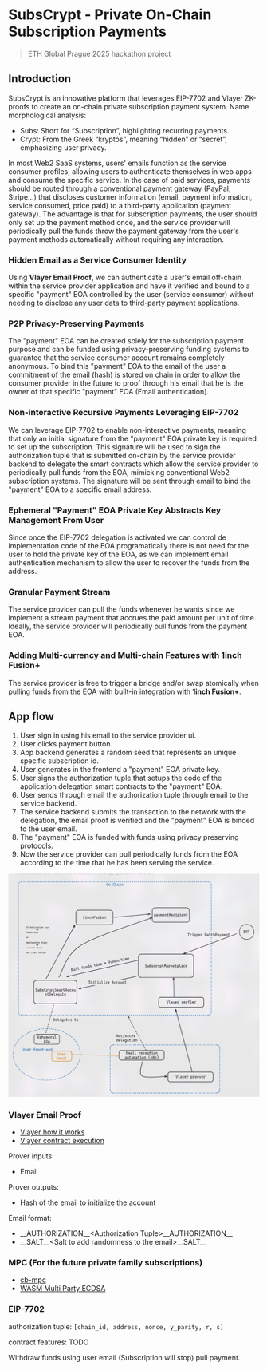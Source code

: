 # SubsCrypt - Private On-Chain Subscription Payments
> ETH Global Prague 2025 hackathon project

## Introduction
SubsCrypt is an innovative platform that leverages EIP-7702 and Vlayer ZK-proofs to create an on-chain private subscription payment system. Name morphological analysis:
   - Subs: Short for “Subscription”, highlighting recurring payments.
   - Crypt: From the Greek “kryptós”, meaning “hidden” or “secret”, emphasizing user privacy.

In most Web2 SaaS systems, users' emails function as the service consumer profiles, allowing users to authenticate themselves in web apps and consume the specific service. In the case of paid services, payments should be routed through a conventional payment gateway (PayPal, Stripe...) that discloses customer information (email, payment information, service consumed, price paid) to a third-party application (payment gateway). The advantage is that for subscription payments, the user should only set up the payment method once, and the service provider will periodically pull the funds throw the payment gateway from the user's payment methods automatically without requiring any interaction.

### Hidden Email as a Service Consumer Identity
Using **Vlayer Email Proof**, we can authenticate a user's email off-chain within the service provider application and have it verified and bound to a specific "payment" EOA controlled by the user (service consumer) without needing to disclose any user data to third-party payment applications.

### P2P Privacy-Preserving Payments
The "payment" EOA can be created solely for the subscription payment purpose and can be funded using privacy-preserving funding systems to guarantee that the service consumer  account remains completely anonymous. To bind this "payment" EOA to the email of the user a commitment of the email (hash) is stored on chain in order to allow the consumer provider in the future to proof through his email that he is the owner of that specific "payment" EOA (Email authentication).

### Non-interactive Recursive Payments Leveraging EIP-7702
We can leverage EIP-7702 to enable non-interactive payments, meaning that only an initial signature from the "payment" EOA private key is required to set up the subscription. This signature will be used to sign the authorization tuple that is submitted on-chain by the service provider backend to delegate the smart contracts which allow the service provider to periodically pull funds from the EOA, mimicking conventional Web2 subscription systems. The signature will be sent through email to bind the "payment" EOA to a specific email address.

### Ephemeral "Payment" EOA Private Key Abstracts Key Management From User
Since once the EIP-7702 delegation is activated we can control de implementation code of the EOA programatically there is not need for the user to hold the private key of the EOA, as we can implement email authentication mechanism to allow the user to recover the funds from the address.

### Granular Payment Stream
The service provider can pull the funds whenever he wants since we implement a stream payment that accrues the paid amount per unit of time. Ideally, the service provider will periodically pull funds from the payment EOA.

### Adding Multi-currency and Multi-chain Features with 1inch Fusion+
The service provider is free to trigger a bridge and/or swap atomically when pulling funds from the EOA with built-in integration with **1inch Fusion+**.


## App flow
1. User sign in using his email to the service provider ui.
2. User clicks payment button.
3. App backend generates a random seed that represents an unique specific subscription id.
4. User generates in the frontend a "payment" EOA private key.
5. User signs the authorization tuple that setups the code of the application delegation smart contracts to the "payment" EOA.
6. User sends through email the authorization tuple through email to the service backend.
7. The service backend submits the transaction to the network with the delegation, the email proof is verified and the "payment" EOA is binded to the user email.
8. The "payment" EOA is funded with funds using privacy preserving protocols.
9. Now the service provider can pull periodically funds from the EOA according to the time that he has been serving the service.

![System Schema](img/system-schema.png)


### Vlayer Email Proof
- [Vlayer how it works](https://book.vlayer.xyz/getting-started/how-it-works.html)
- [Vlayer contract execution](https://book.vlayer.xyz/getting-started/how-it-works.html#vlayer-contract-execution)

Prover inputs:
- Email

Prover outputs:
- Hash of the email to initialize the account

Email format:
-  \_\_AUTHORIZATION\_\_\<Authorization Tuple\>\_\_AUTHORIZATION\_\_
-  \_\_SALT\_\_\<Salt to add randomness to the email\>\_\_SALT\_\_

### MPC (For the future private family subscriptions)
- [cb-mpc](https://github.com/coinbase/cb-mpc)
- [WASM Multi Party ECDSA](https://github.com/CoinFabrik/wasm-multi-party-ecdsa)


### EIP-7702 
authorization tuple: `[chain_id, address, nonce, y_parity, r, s]`

contract features: TODO

Withdraw funds using user email (Subscription will stop)
pull payment.
